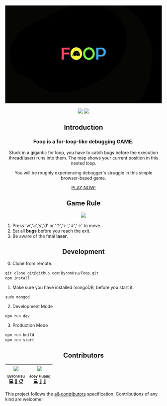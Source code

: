 <p align="center"><img src="media/big.png"/></p>
<p align=center>
<a target="_blank" href="https://opensource.org/licenses/MIT" title="License: MIT"><img src="https://img.shields.io/badge/License-MIT-blue.svg"></a>
<a target="_blank" href="http://makeapullrequest.com" title="PRs Welcome"><img src="https://img.shields.io/badge/PRs-welcome-brightgreen.svg"></a>
</p>
<h2 align='center'>Introduction</h2>  

<h3 align='center'>Foop is a for-loop-like debugging GAME.</h3>  
<p align='center'>Stuck in a gigantic for loop, you have to catch bugs before the execution thread(laser) runs into them. The map shows your current position in this nested loop.</p> 
<p align='center'>You will be roughly experiencing debugger's struggle in this simple browser-based game. </p> 

<p align='center'><a target='_blank' href='http://foop.tw'>PLAY NOW!</a></p>  

<h2 align='center'>Game Rule</h2>  

<p align='center'><img src="media/rule.png" width="600" /></p>  

1. Press 'w','a','s','d' or '↑','←','↓','→' to move.
2. Eat all **bugs** before you reach the exit.
3. Be aware of the fatal **laser**.
<h2 align='center'>Development</h2>  

0. Clone from remote.
```
git clone git@github.com:ByronHsu/Foop.git
npm install
```
1. Make sure you have installed mongoDB, before you start it.
```
sudo mongod
```
2. Development Mode
```
npm run dev
```
3. Production Mode
```
npm run build
npm run start
```
<h2 align='center'>Contributors</h2>  

<!-- ALL-CONTRIBUTORS-LIST:START - Do not remove or modify this section -->
<!-- prettier-ignore -->
| [<img src="https://avatars3.githubusercontent.com/u/24364830?v=4" width="100px;"/><br /><sub><b>ByronHsu</b></sub>](https://github.com/ByronHsu)<br />[💻](https://github.com/ByronHsu/Foop/commits?author=ByronHsu "Code") [📖](https://github.com/ByronHsu/Foop/commits?author=ByronHsu "Documentation") [📋](#eventOrganizing-ByronHsu "Event Organizing") | [<img src="https://avatars1.githubusercontent.com/u/24410752?v=4" width="100px;"/><br /><sub><b>Joey Huang</b></sub>](https://github.com/csiejoey)<br />[💻](https://github.com/ByronHsu/Foop/commits?author=csiejoey "Code") [📖](https://github.com/ByronHsu/Foop/commits?author=csiejoey "Documentation") [🤔](#ideas-csiejoey "Ideas, Planning, & Feedback") |
| :---: | :---: |
<!-- ALL-CONTRIBUTORS-LIST:END -->

This project follows the [all-contributors](https://github.com/kentcdodds/all-contributors) specification. Contributions of any kind are welcome!
